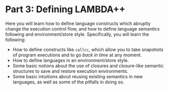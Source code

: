<!-- Copyright (c) 2012-2019 K Team. All Rights Reserved. -->

# Part 3: Defining LAMBDA++

Here you will learn how to define language constructs which abruptly change
the execution control flow, and how to define language semantics following
and environment/store style.  Specifically, you will learn the following:

* How to define constructs like `callcc`, which allow you to take snapshots of
  program executions and to go *back in time* at any moment.
* How to define languages in an environment/store style.
* Some basic notions about the use of closures and closure-like semantic
  structures to save and restore execution environments.
* Some basic intuitions about reusing existing semantics in new languages,
  as well as some of the pitfalls in doing so.
